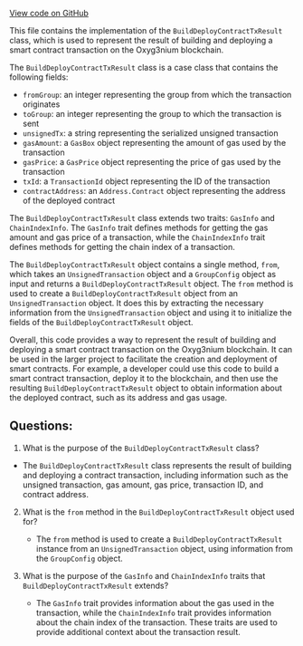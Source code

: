 [View code on GitHub](https://github.com/oxyg3nium/oxyg3nium/api/src/main/scala/org/oxyg3nium/api/model/BuildDeployContractTxResult.scala)

This file contains the implementation of the `BuildDeployContractTxResult` class, which is used to represent the result of building and deploying a smart contract transaction on the Oxyg3nium blockchain. 

The `BuildDeployContractTxResult` class is a case class that contains the following fields:
- `fromGroup`: an integer representing the group from which the transaction originates
- `toGroup`: an integer representing the group to which the transaction is sent
- `unsignedTx`: a string representing the serialized unsigned transaction
- `gasAmount`: a `GasBox` object representing the amount of gas used by the transaction
- `gasPrice`: a `GasPrice` object representing the price of gas used by the transaction
- `txId`: a `TransactionId` object representing the ID of the transaction
- `contractAddress`: an `Address.Contract` object representing the address of the deployed contract

The `BuildDeployContractTxResult` class extends two traits: `GasInfo` and `ChainIndexInfo`. The `GasInfo` trait defines methods for getting the gas amount and gas price of a transaction, while the `ChainIndexInfo` trait defines methods for getting the chain index of a transaction.

The `BuildDeployContractTxResult` object contains a single method, `from`, which takes an `UnsignedTransaction` object and a `GroupConfig` object as input and returns a `BuildDeployContractTxResult` object. The `from` method is used to create a `BuildDeployContractTxResult` object from an `UnsignedTransaction` object. It does this by extracting the necessary information from the `UnsignedTransaction` object and using it to initialize the fields of the `BuildDeployContractTxResult` object.

Overall, this code provides a way to represent the result of building and deploying a smart contract transaction on the Oxyg3nium blockchain. It can be used in the larger project to facilitate the creation and deployment of smart contracts. For example, a developer could use this code to build a smart contract transaction, deploy it to the blockchain, and then use the resulting `BuildDeployContractTxResult` object to obtain information about the deployed contract, such as its address and gas usage.
## Questions: 
 1. What is the purpose of the `BuildDeployContractTxResult` class?
   - The `BuildDeployContractTxResult` class represents the result of building and deploying a contract transaction, including information such as the unsigned transaction, gas amount, gas price, transaction ID, and contract address.

2. What is the `from` method in the `BuildDeployContractTxResult` object used for?
   - The `from` method is used to create a `BuildDeployContractTxResult` instance from an `UnsignedTransaction` object, using information from the `GroupConfig` object.

3. What is the purpose of the `GasInfo` and `ChainIndexInfo` traits that `BuildDeployContractTxResult` extends?
   - The `GasInfo` trait provides information about the gas used in the transaction, while the `ChainIndexInfo` trait provides information about the chain index of the transaction. These traits are used to provide additional context about the transaction result.